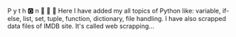P y t h 🅾️ n 🐍 🐍 🐍
Here I have added my all topics of Python like: variable, if-else, list, set, tuple, function, dictionary, file handling.
I have also scrapped data files of IMDB site. It's called web scrapping...
